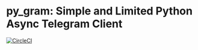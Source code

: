 # py_gram: Simple and Limited Python Async Telegram Client

[![CircleCI](https://circleci.com/gh/vklap/py_gram.svg?style=svg)](https://circleci.com/gh/circleci/circleci-docs)
